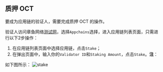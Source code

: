 ## 质押 OCT

要成为应用链的验证人，需要完成质押 OCT 的操作。

验证人访问章鱼网络[测试网](https://testnet.oct.network/)，选择`Appchains`选择，进入应用链列表页面，只需进行以下2步操作：

1. 在应用链列表页面中选择应用链，点击`Stake`；
2. 在弹出页面中，输入你的`Validator ID`和`Staking Amount`，点击`Stake`。**注**：

如下图所示：
![stake]()

